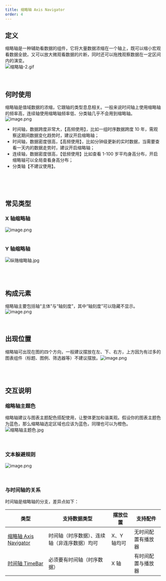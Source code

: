 ```yaml
---
title: 缩略轴 Axis Navigator
order: 4
---
```


## 定义

缩略轴是一种辅助看数据的组件，它将大量数据浓缩在一个轴上，既可以缩小宏观看数据全貌，又可以放大微观看数据的片断，同时还可以拖拽观察数据在一定区间内的演变。<br />![缩略轴-2.gif](https://cdn.nlark.com/yuque/0/2020/gif/100257/1605618325737-fa1a65ee-e1c3-425d-bcaf-9ef4bb4cff69.gif#align=left&display=inline&height=459&margin=%5Bobject%20Object%5D&name=%E7%BC%A9%E7%95%A5%E8%BD%B4-2.gif&originHeight=459&originWidth=1440&size=3061571&status=done&style=none&width=1440)<br /> <br /> <br />

## 何时使用

缩略轴是值域数据的浓缩，它跟轴的类型息息相关。一般来说时间轴上使用缩略轴的频率高，连续轴使用缩略轴频率低、分类轴几乎不会用到缩略轴。<br />![image.png](https://cdn.nlark.com/yuque/0/2020/png/100257/1605618325715-0f2721a5-1ae7-417e-93dd-fba3356d0453.png#align=left&display=inline&height=273&margin=%5Bobject%20Object%5D&name=image.png&originHeight=546&originWidth=1710&size=46284&status=done&style=none&width=855)

- 时间轴，数据跨度非常大，【高频使用】，比如一组时序数据跨度 10 年，需观察这期间数据变化趋势时，建议开启缩略轴；
- 时间轴，数据密度很高，【高频使用】，比如分钟级更新的实时数据，当需要查看一天内的数据走势时，建议开启缩略轴；
- 连续轴，数据密度很高，【低频使用】比如查看 1-100 岁平均身高分布，开启缩略轴可以全局查看身高分布；
- 分类轴【不建议使用】。

<br />
<br />
<br />

## 常见类型

### X 轴缩略轴

![image.png](https://cdn.nlark.com/yuque/0/2020/png/100257/1605618325691-44b4533c-5c5e-4436-ad9e-90c175a80ac3.png#align=left&display=inline&height=166&margin=%5Bobject%20Object%5D&name=image.png&originHeight=166&originWidth=1160&size=50382&status=done&style=none&width=1160)<br /> <br />

### Y 轴缩略轴

![纵赂缩略轴.jpg](https://cdn.nlark.com/yuque/0/2020/jpeg/100257/1605618325693-46eb2193-22c1-4f3e-97a8-9f7fb2256ea4.jpeg#align=left&display=inline&height=532&margin=%5Bobject%20Object%5D&name=%E7%BA%B5%E8%B5%82%E7%BC%A9%E7%95%A5%E8%BD%B4.jpg&originHeight=532&originWidth=1242&size=97364&status=done&style=none&width=1242)<br /> <br /> <br /> <br />

## 构成元素

缩略轴主要包括轴“主体”与“轴刻度”，其中“轴刻度”可以隐藏不显示。<br />![image.png](https://cdn.nlark.com/yuque/0/2020/png/100257/1605618325677-7ce35aac-2197-44ed-93ac-208aefe85a70.png#align=left&display=inline&height=216&margin=%5Bobject%20Object%5D&name=image.png&originHeight=216&originWidth=1120&size=76714&status=done&style=none&width=1120)<br /> <br /> <br />

## 出现位置

缩略轴可出现在图的四个方向，一般建议摆放在左、下、右方，上方因为有过多的图表组件（标题、图例、筛选器等）不建议摆放。![image.png](https://cdn.nlark.com/yuque/0/2020/png/100257/1605618325710-a265dcf5-a4da-40dc-9f54-46e696d33bb7.png#align=left&display=inline&height=406&margin=%5Bobject%20Object%5D&name=image.png&originHeight=406&originWidth=913&size=143288&status=done&style=none&width=913)<br /> <br /> <br /> <br />

## 交互说明

### 缩略轴主题色

缩略轴建议与图表主题配色搭配使用，让整体更加和谐美观。假设你的图表主题色为蓝色，那么缩略轴选定区域也应该为蓝色，同理也可以为橙色。<br />![缩略轴主题色.jpg](https://cdn.nlark.com/yuque/0/2020/jpeg/100257/1605618325727-34c605d6-6c3a-4d01-98e0-ded5dacd642c.jpeg#align=left&display=inline&height=428&margin=%5Bobject%20Object%5D&name=%E7%BC%A9%E7%95%A5%E8%BD%B4%E4%B8%BB%E9%A2%98%E8%89%B2.jpg&originHeight=428&originWidth=1884&size=48190&status=done&style=none&width=1884)<br /> <br /> <br />

### 文本躲避规则

![image.png](https://cdn.nlark.com/yuque/0/2020/png/100257/1605618325671-bdcd1ac3-fb7f-4291-a1ab-2908b0577928.png#align=left&display=inline&height=706&margin=%5Bobject%20Object%5D&name=image.png&originHeight=706&originWidth=1884&size=333364&status=done&style=none&width=1884)<br /> <br /> <br />

### 与时间轴的关系

时间轴是缩略轴的分支，差异点如下：

| 类型 | 支持数据类型 | 摆放位置 | 支持配件 |
| --- | --- | --- | --- |
| [缩略轴 Axis Navigator](https://yuque.antfin.com/antv/operation/rcuc1x) | 时间轴（时序数据）、连续轴（非连序数据）均可 | X、Y 轴均可 | 无时间配置有播放器 |
| [时间轴 TimeBar](https://yuque.antfin.com/antv/operation/srn89v/) | 必须要有时间轴（时序数据） | X 轴 | 有时间配置与播放器 |

